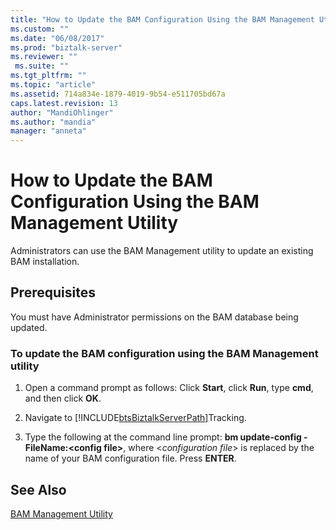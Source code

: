 ```yaml
---
title: "How to Update the BAM Configuration Using the BAM Management Utility | Microsoft Docs"
ms.custom: ""
ms.date: "06/08/2017"
ms.prod: "biztalk-server"
ms.reviewer: ""
 ms.suite: ""
ms.tgt_pltfrm: ""
ms.topic: "article"
ms.assetid: 714a834e-1879-4019-9b54-e511705bd67a
caps.latest.revision: 13
author: "MandiOhlinger"
ms.author: "mandia"
manager: "anneta"
---
```

# How to Update the BAM Configuration Using the BAM Management Utility
Administrators can use the BAM Management utility to update an existing BAM installation.  
  
## Prerequisites  
 You must have Administrator permissions on the BAM database being updated.  
  
### To update the BAM configuration using the BAM Management utility  
  
1.  Open a command prompt as follows: Click **Start**, click **Run**, type **cmd**, and then click **OK**.  
  
2.  Navigate to [!INCLUDE[btsBiztalkServerPath](../includes/btsbiztalkserverpath-md.md)]Tracking.  
  
3.  Type the following at the command line prompt: **bm update-config -FileName:\<config file>**, where \<*configuration file*> is replaced by the name of your BAM configuration file. Press **ENTER**.  
  
## See Also  
 [BAM Management Utility](../core/bam-management-utility.md)